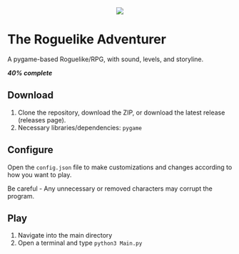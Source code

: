 <div style="text-align:center"><img src ="https://github.com/Rohan-Bansal/TheRogue_RPG-Adventure/blob/8530472502209570fa0e08c1de1eb72c1919f667/Menu/RogueTitle1.png"/></div>


# The Roguelike Adventurer
A pygame-based Roguelike/RPG, with sound, levels, and storyline.

__*40% complete*__


## Download

1. Clone the repository, download the ZIP, or download the latest release (releases page).
2. Necessary libraries/dependencies: `pygame`


## Configure

Open the `config.json` file to make customizations and changes according to how you want to play.

Be careful - Any unnecessary or removed characters may corrupt the program.

## Play

1. Navigate into the main directory
2. Open a terminal and type `python3 Main.py`
